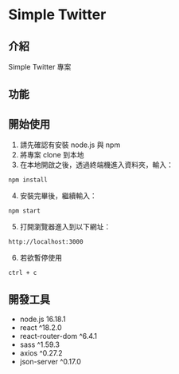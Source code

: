 # Simple Twitter

## 介紹
Simple Twitter 專案

## 功能

## 開始使用
1. 請先確認有安裝 node.js 與 npm
2. 將專案 clone 到本地
3. 在本地開啟之後，透過終端機進入資料夾，輸入：
```
npm install
```
4. 安裝完畢後，繼續輸入：
```
npm start
```
5. 打開瀏覽器進入到以下網址：
```
http://localhost:3000
```
6. 若欲暫停使用
```
ctrl + c
```
## 開發工具
- node.js 16.18.1
- react ^18.2.0
- react-router-dom ^6.4.1
- sass ^1.59.3
- axios ^0.27.2
- json-server ^0.17.0